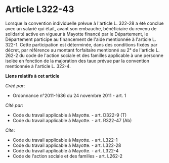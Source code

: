# Article L322-43

Lorsque la convention individuelle prévue à l'article L. 322-28 a été conclue avec un salarié qui était, avant son embauche,
bénéficiaire du revenu de solidarité active en vigueur à Mayotte financé par le Département, le Département participe au
financement de l'aide mentionnée à l'article L. 322-1. Cette participation est déterminée, dans des conditions fixées par
décret, par référence au montant forfaitaire mentionné au 2° de l'article L. 262-2 du code de l'action sociale et des
familles applicable à une personne isolée en fonction de la majoration des taux prévue par la convention mentionnée à
l'article L. 322-4.

**Liens relatifs à cet article**

_Créé par_:

  - Ordonnance n°2011-1636 du 24 novembre 2011 - art. 1

_Cité par_:

  - Code du travail applicable à Mayotte. - art. D322-9 (T)
  - Code du travail applicable à Mayotte. - art. R322-47 (Ab)

_Cite_:

  - Code du travail applicable à Mayotte. - art. L322-1
  - Code du travail applicable à Mayotte. - art. L322-28
  - Code du travail applicable à Mayotte. - art. L322-4
  - Code de l'action sociale et des familles - art. L262-2
